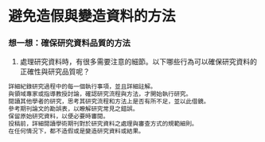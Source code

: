 # 避免造假與變造資料的方法
### 想一想：確保研究資料品質的方法

1. 處理研究資料時，有很多需要注意的細節。以下哪些行為可以確保研究資料的正確性與研究品質呢？
```bash
詳細紀錄研究過程中的每一個執行事項，並且詳細註解。
與領域專家或指導教授討論，確認研究流程與方法，才開始執行研究。
閱讀其他學者的研究，思考其研究流程和方法上是否有所不足，並以此借鏡。
參考期刊論文的勘誤表，以瞭解研究常見之錯誤。
保留原始研究資料，以便必要時審閱。
投稿前，詳細閱讀學術期刊對於研究資料之處理與審查方式的規範細則。
在任何情況下，都不造假或是變造研究資料或結果。
```
